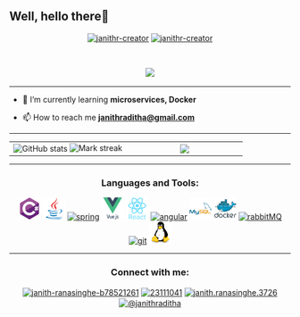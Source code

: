 ## Well, hello there👋

<p align="center">
	<a href="https://github.com/JanithR-creator">
		<img src="https://komarev.com/ghpvc/?username=janithr-creator&label=Profile%20views&color=0e75b6&style=flat" alt="janithr-creator" /></a>
	<a href="https://github.com/JanithR-creator">
		<img src="https://img.shields.io/github/followers/janithr-creator?label=Followers" alt="janithr-creator" /></a>
</p>
<br/>
<p align="center">
	<a href="https://github.com/JanithR-creator">
		<img src="https://readme-typing-svg.herokuapp.com?lines=Computer+Science+Student;fullstack+developer;DS%20|%20AI%20|%20ML%20Enthusiastic;Always%20learning%20new%20things&center=true&width=380&height=45"></a>
</p>

---

- 🌱 I’m currently learning **microservices, Docker**

- 📫 How to reach me **janithraditha@gmail.com**

---
 <p  align="center">
<table border="0" align="center">
<tr border="0">
<td width="50%" align="center">

  <img align="center" src="https://github-readme-stats.vercel.app/api?username=janithr-creator&show_icons=true&include_all_commits=true&theme=dark&hide_border=true" alt="GitHub stats" />
  <img  title="🔥 Get streak stats for your profile at git.io/streak-stats" alt="Mark streak" src="https://github-readme-streak-stats.herokuapp.com/?user=janithr-creator&theme=dark&hide_border=true" />

</td>

<td width="50%" align="center">
   <img  align="center"  src="https://github-readme-stats.anuraghazra1.vercel.app/api/top-langs/?username=janithr-creator&theme=dark&hide_border=true&no-bg=true&no-frame=true&langs_count=10"/>
</td>
</tr>
</table>
</p> 

---

<h3 align="center">Languages and Tools:</h3>
<p align="center"> 
<a href="https://www.w3schools.com/cs/" target="_blank" rel="noreferrer"> <img src="https://raw.githubusercontent.com/devicons/devicon/master/icons/csharp/csharp-original.svg" alt="csharp" width="40" height="40"/></a> 
<a href="https://www.java.com" target="_blank" rel="noreferrer"> <img src="https://raw.githubusercontent.com/devicons/devicon/master/icons/java/java-original.svg" alt="java" width="40" height="40"/></a>
<a href="https://spring.io/" target="_blank" rel="noreferrer"> <img src="https://www.vectorlogo.zone/logos/springio/springio-icon.svg" alt="spring" width="40" height="40"/></a>
<a href="https://vuejs.org/" target="_blank" rel="noreferrer"> <img src="https://raw.githubusercontent.com/devicons/devicon/master/icons/vuejs/vuejs-original-wordmark.svg" alt="vuejs" width="40" height="40"/></a>
<a href="https://reactjs.org/" target="_blank" rel="noreferrer"> <img src="https://raw.githubusercontent.com/devicons/devicon/master/icons/react/react-original-wordmark.svg" alt="react" width="40" height="40"/></a>
<a href="https://angular.io" target="_blank" rel="noreferrer"> <img src="https://angular.io/assets/images/logos/angular/angular.svg" alt="angular" width="40" height="40"/></a>
<a href="https://www.mysql.com/" target="_blank" rel="noreferrer"> <img src="https://raw.githubusercontent.com/devicons/devicon/master/icons/mysql/mysql-original-wordmark.svg" alt="mysql" width="40" height="40"/></a>
<a href="https://www.docker.com/" target="_blank" rel="noreferrer"> <img src="https://raw.githubusercontent.com/devicons/devicon/master/icons/docker/docker-original-wordmark.svg" alt="docker" width="40" height="40"/></a>
<a href="https://www.rabbitmq.com" target="_blank" rel="noreferrer"> <img src="https://www.vectorlogo.zone/logos/rabbitmq/rabbitmq-icon.svg" alt="rabbitMQ" width="40" height="40"/></a>
<a href="https://git-scm.com/" target="_blank" rel="noreferrer"> <img src="https://www.vectorlogo.zone/logos/git-scm/git-scm-icon.svg" alt="git" width="40" height="40"/></a> 
<a href="https://www.linux.org/" target="_blank" rel="noreferrer"> <img src="https://raw.githubusercontent.com/devicons/devicon/master/icons/linux/linux-original.svg" alt="linux" width="40" height="40"/></a> 
</p>

---

<h3 align="center">Connect with me:</h3>
<p align="center">
<a href="https://linkedin.com/in/janith-ranasinghe-b78521261" target="blank"><img align="center" src="https://raw.githubusercontent.com/rahuldkjain/github-profile-readme-generator/master/src/images/icons/Social/linked-in-alt.svg" alt="janith-ranasinghe-b78521261" height="30" width="40" /></a>
<a href="https://stackoverflow.com/users/23111041" target="blank"><img align="center" src="https://raw.githubusercontent.com/rahuldkjain/github-profile-readme-generator/master/src/images/icons/Social/stack-overflow.svg" alt="23111041" height="30" width="40" /></a>
<a href="https://fb.com/janith.ranasinghe.3726" target="blank"><img align="center" src="https://raw.githubusercontent.com/rahuldkjain/github-profile-readme-generator/master/src/images/icons/Social/facebook.svg" alt="janith.ranasinghe.3726" height="30" width="40" /></a>
<a href="https://medium.com/@janithraditha" target="blank"><img align="center" src="https://raw.githubusercontent.com/rahuldkjain/github-profile-readme-generator/master/src/images/icons/Social/medium.svg" alt="@janithraditha" height="30" width="40" /></a>
</p>
